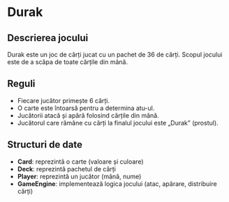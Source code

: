 ﻿# Durak

## Descrierea jocului
Durak este un joc de cărți jucat cu un pachet de 36 de cărți. Scopul jocului este de a scăpa de toate cărțile din mână.

## Reguli
- Fiecare jucător primește 6 cărți.
- O carte este întoarsă pentru a determina atu-ul.
- Jucătorii atacă și apără folosind cărțile din mână.
- Jucătorul care rămâne cu cărți la finalul jocului este „Durak” (prostul).

## Structuri de date
- **Card**: reprezintă o carte (valoare și culoare)
- **Deck**: reprezintă pachetul de cărți
- **Player**: reprezintă un jucător (mână, nume)
- **GameEngine**: implementează logica jocului (atac, apărare, distribuire cărți)